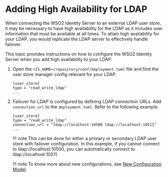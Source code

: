 # Adding High Availability for LDAP

When connecting the WSO2 Identity Server to an external LDAP user store,
it may be necessary to have high availability for the LDAP as it
includes user information that must be available at all times. To attain
high availability for your LDAP, you would replicate the LDAP server to
effectively handle failover.

This topic provides instructions on how to configure the WSO2 Identity
Server when you add high availability to your LDAP.

1.  Open the `<IS_HOME>/repository/conf/deployment.toml`
    file and find the user store manager config relevant for your LDAP.  
    ```
    [user_store]
    type = "read_write_ldap"
    ...
    ```
    
2.  Failover for LDAP is configured by defining LDAP connection URLs.
    Add `connection_url` to the `deployment.toml`. Refer to the following example.
    
    ```
    [user_store]
    type = "read_write_ldap"
    connection_url = "ldap://localhost:10500 ldap://localhost:10511"
    ...
    ```
    
    !!! note
        This can be done for either a primary or secondary LDAP user store
        with failover configuration. In this example, if you cannot connect
        to ldap://localhost:10500, you can automatically connect to
        ldap://localhost:10511.
    
    !!! note
            To know more about new configurations, 
            see [New Configuration Model](../../references/new-configuration-model).
   
    
